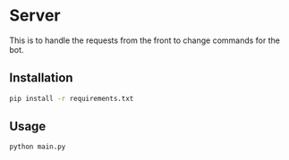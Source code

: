 # Server

This is to handle the requests from the front to change commands for the bot.

## Installation

```bash
pip install -r requirements.txt
```

## Usage

```bash
python main.py
```